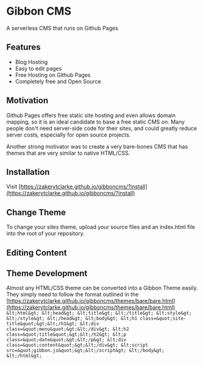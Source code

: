 # Gibbon CMS
A serverless CMS that runs on Github Pages

## Features
- Blog Hosting
- Easy to edit pages
- Free Hosting on Github Pages
- Completely free and Open Source

## Motivation
Github Pages offers free static site hosting and even allows domain mapping, so it is an ideal candidate to base a free static CMS on. Many people don't need server-side code for their sites, and could greatly reduce server costs, especially for open source projects.

Another strong motivator was to create a very bare-bones CMS that has themes that are very similar to native HTML/CSS.

## Installation

Visit [https://zakerytclarke.github.io/gibboncms/?install](https://zakerytclarke.github.io/gibboncms/?install)

## Change Theme
To change your sites theme, upload your source files and an index.html file into the root of your repository.

## Editing Content

## Theme Development

Almost any HTML/CSS theme can be converted into a Gibbon Theme easily. They simply need to follow the format outlined in the [https://zakerytclarke.github.io/gibboncms/themes/bare/bare.html](https://zakerytclarke.github.io/gibboncms/themes/bare/bare.html)
`
&lt;html&gt;
&lt;head&gt;
&lt;title&gt;
&lt;/title&gt;
&lt;style&gt;
&lt;/style&gt;
&lt;/head&gt;
&lt;body&gt;
&lt;h1 class=&quot;site-title&quot;&gt;&lt;/h1&gt;
&lt;div class=&quot;menu&quot;&gt;&lt;/div&gt;
&lt;h2 class=&quot;title&quot;&gt;&lt;/h2&gt;
&lt;p class=&quot;date&quot;&gt;&lt;/p&gt;
&lt;div class=&quot;content&quot;&gt;&lt;/div&gt;
&lt;script src=&quot;gibbon.js&quot;&gt;&lt;/script&gt;
&lt;/body&gt;
&lt;/html&gt;
`
